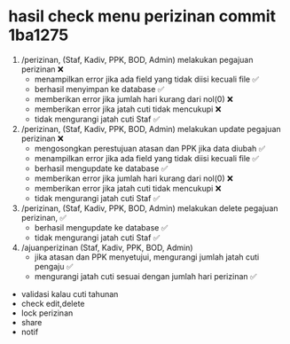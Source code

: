 # hasil check menu perizinan commit 1ba1275

1. /perizinan, (Staf, Kadiv, PPK, BOD, Admin) melakukan pegajuan perizinan ❌
    - menampilkan error jika ada field yang tidak diisi kecuali file ✅
    - berhasil menyimpan ke database ✅
    - memberikan error jika jumlah hari kurang dari nol(0) ❌
    - memberikan error jika jatah cuti tidak mencukupi ❌
    - tidak mengurangi jatah cuti Staf ✅
2. /perizinan, (Staf, Kadiv, PPK, BOD, Admin) melakukan update pegajuan perizinan ❌
    - mengosongkan perestujuan atasan dan PPK jika data diubah ✅
    - menampilkan error jika ada field yang tidak diisi kecuali file ✅
    - berhasil mengupdate ke database ✅
    - memberikan error jika jumlah hari kurang dari nol(0) ❌
    - memberikan error jika jatah cuti tidak mencukupi ❌
    - tidak mengurangi jatah cuti Staf ✅
3. /perizinan, (Staf, Kadiv, PPK, BOD, Admin) melakukan delete pegajuan perizinan, ✅
    - berhasil mengupdate ke database ✅
    - tidak mengurangi jatah cuti Staf ✅
4. /ajuanperizinan (Staf, Kadiv, PPK, BOD, Admin)
    - jika atasan dan PPK menyetujui, mengurangi jumlah jatah cuti pengaju ✅
    - mengurangi jatah cuti sesuai dengan jumlah hari perizinan ✅

-   validasi kalau cuti tahunan
-   check edit,delete
-   lock perizinan
-   share
-   notif
